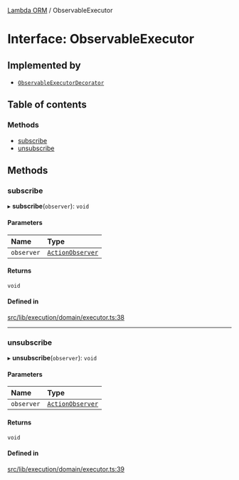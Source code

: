 [Lambda ORM](../README.md) / ObservableExecutor

# Interface: ObservableExecutor

## Implemented by

- [`ObservableExecutorDecorator`](../classes/ObservableExecutorDecorator.md)

## Table of contents

### Methods

- [subscribe](ObservableExecutor.md#subscribe)
- [unsubscribe](ObservableExecutor.md#unsubscribe)

## Methods

### subscribe

▸ **subscribe**(`observer`): `void`

#### Parameters

| Name | Type |
| :------ | :------ |
| `observer` | [`ActionObserver`](../classes/ActionObserver.md) |

#### Returns

`void`

#### Defined in

[src/lib/execution/domain/executor.ts:38](https://github.com/FlavioLionelRita/lambdaorm/blob/afffa105/src/lib/execution/domain/executor.ts#L38)

___

### unsubscribe

▸ **unsubscribe**(`observer`): `void`

#### Parameters

| Name | Type |
| :------ | :------ |
| `observer` | [`ActionObserver`](../classes/ActionObserver.md) |

#### Returns

`void`

#### Defined in

[src/lib/execution/domain/executor.ts:39](https://github.com/FlavioLionelRita/lambdaorm/blob/afffa105/src/lib/execution/domain/executor.ts#L39)
